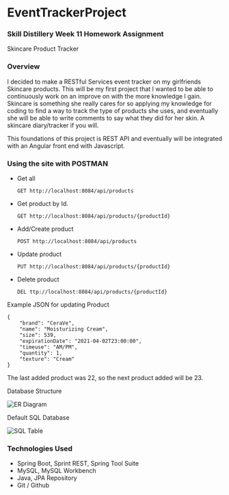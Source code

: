 # EventTrackerProject

### Skill Distillery Week 11 Homework Assignment

Skincare Product Tracker

### Overview

I decided to make a RESTful Services event tracker on my girlfriends Skincare products. This will be my first project that I wanted to be able to continuously work on an improve on with the more knowledge I gain. Skincare is something she really cares for so applying my knowledge for coding to find a way to track the type of products she uses, and eventually she will be able to write comments to say what they did for her skin. A skincare diary/tracker if you will.

This foundations of this project is REST API and eventually will be integrated with an Angular front end with Javascript.  

### Using the site with POSTMAN
- Get all
  ```
  GET http://localhost:8084/api/products
  ```
- Get product by Id.
  ```
  GET http://localhost:8084/api/products/{productId}
  ```
- Add/Create product
  ```
  POST http://localhost:8084/api/products
  ```
- Update product
  ```
  PUT http://localhost:8084/api/products/{productId}
  ```
- Delete product
  ```
  DEL ttp://localhost:8084/api/products/{productId}
  ```

Example JSON for updating Product

```
{
    "brand": "CeraVe",
    "name": "Moisturizing Cream",
    "size": 539,
    "expirationDate": "2021-04-02T23:00:00",
    "timeuse": "AM/PM",
    "quantity": 1,
    "texture": "Cream"
}
```

The last added product was 22, so the next product added will be 23.

Database Structure

![ER Diagram](SD/Java/EventTracker/pictures/dbtable.png)

Default SQL Database

![SQL Table](SD/Java/EventTracker/pictures/mysqldb.png)

### Technologies Used
- Spring Boot, Sprint REST, Spring Tool Suite
- MySQL, MySQL Workbench
- Java, JPA Repository
- Git / Github
